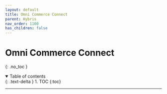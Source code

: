 ```yaml
---
layout: default
title: Omni Commerce Connect
parent: Hybris
nav_order: 1100
has_children: false
---
```


# Omni Commerce Connect

{: .no_toc }

<details open markdown="block">
  <summary>
    Table of contents
  </summary>
  {: .text-delta }
1. TOC
{:toc}
</details>

---